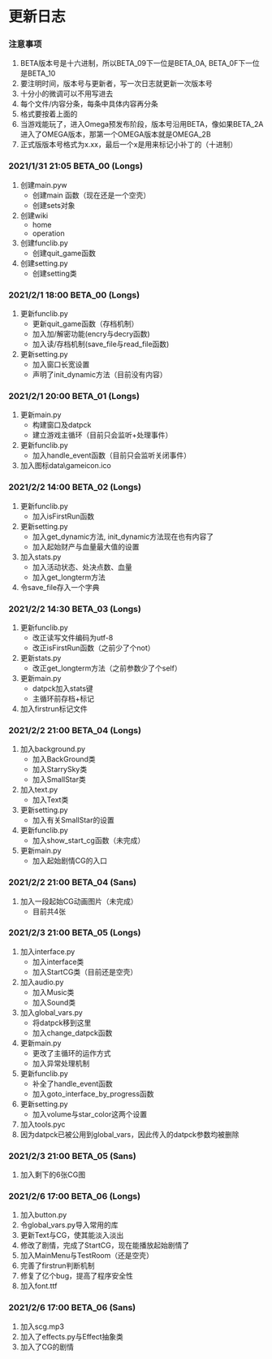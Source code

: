 # 更新日志

### 注意事项
1. BETA版本号是十六进制，所以BETA_09下一位是BETA_0A, BETA_0F下一位是BETA_10
2. 要注明时间，版本号与更新者，写一次日志就更新一次版本号
3. 十分小的微调可以不用写进去
4. 每个文件/内容分条，每条中具体内容再分条
5. 格式要按着上面的
6. 当游戏能玩了，进入Omega预发布阶段，版本号沿用BETA，像如果BETA_2A进入了OMEGA版本，那第一个OMEGA版本就是OMEGA_2B
7. 正式版版本号格式为x.xx，最后一个x是用来标记小补丁的（十进制）

### 2021/1/31 21:05 BETA_00 (Longs)
1. 创建main.pyw
	- 创建main 函数（现在还是一个空壳）
	- 创建sets对象
2. 创建wiki
	- home
	- operation
3. 创建funclib.py
	- 创建quit_game函数
4. 创建setting.py
	- 创建setting类

### 2021/2/1 18:00 BETA_00 (Longs)
1. 更新funclib.py
	- 更新quit_game函数（存档机制）
	- 加入加/解密功能(encry与decry函数)
	- 加入读/存档机制(save_file与read_file函数)
2. 更新setting.py
	- 加入窗口长宽设置
	- 声明了init_dynamic方法（目前没有内容）

### 2021/2/1 20:00 BETA_01 (Longs)
1. 更新main.py
	- 构建窗口及datpck
	- 建立游戏主循环（目前只会监听+处理事件）
2. 更新funclib.py
	- 加入handle_event函数（目前只会监听关闭事件）
3. 加入图标data\gameicon.ico

### 2021/2/2 14:00 BETA_02 (Longs)
1. 更新funclib.py
	- 加入isFirstRun函数
2. 更新setting.py
	- 加入get_dynamic方法, init_dynamic方法现在也有内容了
	- 加入起始财产与血量最大值的设置
3. 加入stats.py
	- 加入活动状态、处决点数、血量
	- 加入get_longterm方法
4. 令save_file存入一个字典

### 2021/2/2 14:30 BETA_03 (Longs)
1. 更新funclib.py
	- 改正读写文件编码为utf-8
	- 改正isFirstRun函数（之前少了个not）
2. 更新stats.py
	- 改正get_longterm方法（之前参数少了个self）
3. 更新main.py
	- datpck加入stats键 
	- 主循环前存档+标记
4. 加入firstrun标记文件

### 2021/2/2 21:00 BETA_04 (Longs)
1. 加入background.py
	- 加入BackGround类
	- 加入StarrySky类
	- 加入SmallStar类
2. 加入text.py
	- 加入Text类
3. 更新setting.py
	- 加入有关SmallStar的设置
4. 更新funclib.py
	- 加入show_start_cg函数（未完成）
5. 更新main.py
	- 加入起始剧情CG的入口

### 2021/2/2 21:00 BETA_04 (Sans)
1. 加入一段起始CG动画图片（未完成）
	- 目前共4张

### 2021/2/3 21:00 BETA_05 (Longs)
1. 加入interface.py
	- 加入interface类
	- 加入StartCG类（目前还是空壳）
2. 加入audio.py
	- 加入Music类
	- 加入Sound类
3. 加入global_vars.py
	- 将datpck移到这里
	- 加入change_datpck函数
4. 更新main.py
	- 更改了主循环的运作方式
	- 加入异常处理机制
5. 更新funclib.py
	- 补全了handle_event函数
	- 加入goto_interface_by_progress函数
6. 更新setting.py
	- 加入volume与star_color这两个设置
7. 加入tools.pyc
8. 因为datpck已被公用到global_vars，因此传入的datpck参数均被删除

### 2021/2/3 21:00 BETA_05 (Sans)
1. 加入剩下的6张CG图

### 2021/2/6 17:00 BETA_06 (Longs)
1. 加入button.py
2. 令global_vars.py导入常用的库
3. 更新Text与CG，使其能淡入淡出
4. 修改了剧情，完成了StartCG，现在能播放起始剧情了
5. 加入MainMenu与TestRoom（还是空壳）
6. 完善了firstrun判断机制
7. 修复了亿个bug，提高了程序安全性
8. 加入font.ttf

### 2021/2/6 17:00 BETA_06 (Sans)
1. 加入scg.mp3
2. 加入了effects.py与Effect抽象类
3. 加入了CG的剧情
